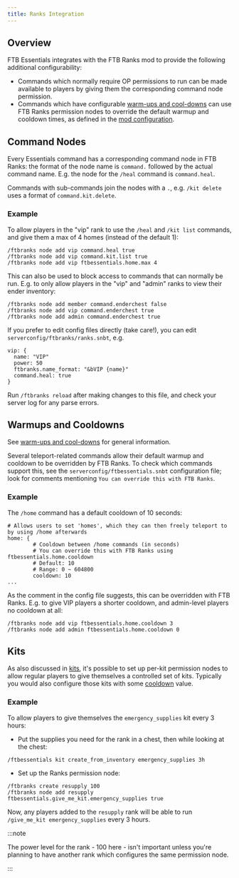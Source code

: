 ```yaml
---
title: Ranks Integration
---
```


## Overview

FTB Essentials integrates with the FTB Ranks mod to provide the following additional configurability:

* Commands which normally require OP permissions to run can be made available to players by giving them the corresponding command node permission.
* Commands which have configurable [warm-ups and cool-downs](/docs/mods/suite/Essentials/Warmups_Cooldowns) can use FTB Ranks permission nodes to override the default warmup and cooldown times, as defined in the [mod configuration](/docs/mods/suite/Essentials/Configuration).

## Command Nodes

Every Essentials command has a corresponding command node in FTB Ranks: the format of the node name is `command.` followed by the actual command name. E.g. the node for the `/heal` command is `command.heal`.

Commands with sub-commands join the nodes with a `.`, e.g. `/kit delete` uses a format of `command.kit.delete`.

### Example

To allow players in the "vip" rank to use the `/heal` and `/kit list` commands, and give them a max of 4 homes (instead of the default 1):

```
/ftbranks node add vip command.heal true
/ftbranks node add vip command.kit.list true
/ftbranks node add vip ftbessentials.home.max 4
```

This can also be used to block access to commands that can normally be run. E.g. to only allow players in the "vip" and "admin" ranks to view their ender inventory:

```
/ftbranks node add member command.enderchest false
/ftbranks node add vip command.enderchest true
/ftbranks node add admin command.enderchest true
```

If you prefer to edit config files directly (take care!), you can edit `serverconfig/ftbranks/ranks.snbt`, e.g.

```
vip: {
  name: "VIP"
  power: 50
  ftbranks.name_format: "&bVIP {name}"
  command.heal: true
}
```

Run `/ftbranks reload` after making changes to this file, and check your server log for any parse errors.

## Warmups and Cooldowns

See [warm-ups and cool-downs](/docs/mods/suite/Essentials/Warmups_Cooldowns) for general information.

Several teleport-related commands allow their default warmup and cooldown to be overridden by FTB Ranks. To check which commands support this, see the `serverconfig/ftbessentials.snbt` configuration file; look for comments mentioning `You can override this with FTB Ranks`.

### Example

The `/home` command has a default cooldown of 10 seconds:

```
# Allows users to set 'homes', which they can then freely teleport to by using /home afterwards
home: {
        # Cooldown between /home commands (in seconds)
        # You can override this with FTB Ranks using ftbessentials.home.cooldown
        # Default: 10
        # Range: 0 ~ 604800
        cooldown: 10
...
```

As the comment in the config file suggests, this can be overridden with FTB Ranks. E.g. to give VIP players a shorter cooldown, and admin-level players no cooldown at all:

```
/ftbranks node add vip ftbessentials.home.cooldown 3
/ftbranks node add admin ftbessentials.home.cooldown 0
```

## Kits

As also discussed in [kits](Kits#giving-to-yourself), it's possible to set up per-kit permission nodes to allow regular players to give themselves a controlled set of kits. Typically you would also configure those kits with some [cooldown](Kits#cooldowns) value.

### Example

To allow players to give themselves the `emergency_supplies` kit every 3 hours:

* Put the supplies you need for the rank in a chest, then while looking at the chest:

```
/ftbessentials kit create_from_inventory emergency_supplies 3h
```

* Set up the Ranks permission node:

```
/ftbranks create resupply 100
/ftbranks node add resupply ftbessentials.give_me_kit.emergency_supplies true
```

Now, any players added to the `resupply` rank will be able to run `/give_me_kit emergency_supplies` every 3 hours.

:::note

The power level for the rank - 100 here - isn't important unless you're planning to have another rank which configures the same permission node.

:::
